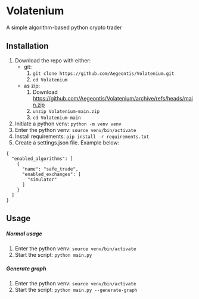 # Volatenium

A simple algorithm-based python crypto trader

## Installation

1. Download the repo with either:
    * git:
        1. `git clone https://github.com/Aegeontis/Volatenium.git`
        2. `cd Volatenium`
    * as zip:
        1. Download https://github.com/Aegeontis/Volatenium/archive/refs/heads/main.zip
        2. `unzip Volatenium-main.zip`
        3. `cd Volatenium-main`
2. Initiate a python venv: `python -m venv venv`
3. Enter the python venv: `source venv/bin/activate`
4. Install requirements: `pip install -r requirements.txt`
5. Create a settings.json file. Example below:

```
{
  "enabled_algorithms": [
    {
      "name": "safe_trade",
      "enabled_exchanges": [
        "simulator"
      ]
    }
  ]
}
```

## Usage

##### Normal usage

1. Enter the python venv: `source venv/bin/activate`
2. Start the script: `python main.py`

##### Generate graph

1. Enter the python venv: `source venv/bin/activate`
2. Start the script: `python main.py --generate-graph`

